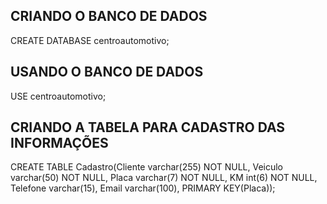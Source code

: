 ## CRIANDO O BANCO DE DADOS
CREATE DATABASE centroautomotivo;

## USANDO O BANCO DE DADOS
USE centroautomotivo;

## CRIANDO A TABELA PARA CADASTRO DAS INFORMAÇÕES
CREATE TABLE Cadastro(Cliente varchar(255) NOT NULL, Veiculo varchar(50) NOT NULL, Placa varchar(7) NOT NULL, KM int(6) NOT NULL, Telefone varchar(15), Email varchar(100), PRIMARY KEY(Placa));

